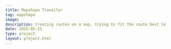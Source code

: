 ```yaml
---
title: Mapshape Traveller
tag: mapshape
image: 
description: Creating routes on a map, trying to fit the route best to a geometrical shape such as circling a church or going around in a pentagram around Rennes-Le-Châteaux. It is a web-based tool using the Google Maps API.
date: 2015-05-21
type: project
layout: project.html
---
```



